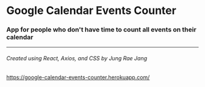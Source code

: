 # Google Calendar Events Counter
### App for people who don't have time to count all events on their calendar
---
###### Created using React, Axios, and CSS by Jung Rae Jang
https://google-calendar-events-counter.herokuapp.com/


